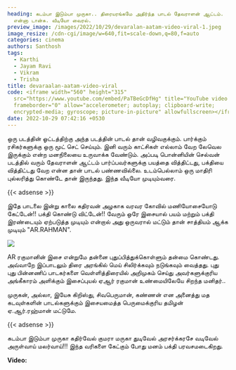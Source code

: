 ```yaml
---
heading: கடம்பா இடும்பா முருகா.. திரையரங்கமே அதிர்ந்த பாடல் தேவராளன் ஆட்டம்.
  என்னா டான்சு. வீடியோ வைரல்.
preview_image: /images/2022/10/29/devaralan-aatam-video-viral-1.jpeg
image_resize: /cdn-cgi/image/w=640,fit=scale-down,q=80,f=auto
categories: cinema
authors: Santhosh
tags:
  - Karthi
  - Jayam Ravi
  - Vikram
  - Trisha
title: devaraalan-aatam-video-viral
code: <iframe width="560" height="315"
  src="https://www.youtube.com/embed/PaTBeGcDfHg" title="YouTube video player"
  frameborder="0" allow="accelerometer; autoplay; clipboard-write;
  encrypted-media; gyroscope; picture-in-picture" allowfullscreen></iframe>
date: 2022-10-29 07:42:16 +0530
---
```

ஒரு படத்தின் ஓட்டத்திற்கு அந்த படத்தின் பாடல் தான் வழிவகுக்கும். பார்க்கும் ரசிகர்களுக்கு ஒரு மூட் செட் செய்யும். இனி வரும் காட்சிகள் எல்லாம் வேற லேவெல இருக்கும் என்ற மனநிலையை உருவாக்க வேண்டும். அப்படி பொன்னியின் செல்வன் படத்தில் வரும் தேவராளன் ஆட்டம் பார்ப்பவர்களுக்கு பயத்தை வித்திட்டது, பக்தியை வித்திட்டது வேற என்ன தான் பாடல் பண்ணவில்லை. உடம்பெல்லாம் ஒரு மாதிரி புல்லரித்து கொண்டே தான் இருந்தது. இந்த வீடியோ முடியும்வரை. 

{{< adsense >}}

இதே பாடலை இன்று காலை கதிரவன் அழகாக வரவர கோவில் மணியோசையோடு கேட்டேன்!! பக்தி கொண்டு விட்டேன்!! வேரும் ஒரே இசையால் பயம் மற்றும் பக்தி இரண்டையும் ஏற்படுத்த முடியும் என்றால் அது ஒருவரால் மட்டும் தான் சாத்தியம் ஆக்க முடியும் "AR.RAHMAN".

![](/images/2022/10/29/devaralan-aatam-video-viral.jpeg)

AR ரகுமானின் இசை என்றுமே தன்னை புதுப்பித்துக்கொள்ளும் தன்மை கொண்டது. அவ்வாறே இப்பாடலும் திரை அரங்கில் மெய் சிலிர்க்கவும் நடுங்கவும் வைத்தது. புது புது பின்னணிப் பாடகர்களை வெள்ளித்திரையில் அறிமுகம் செய்து அவர்களுக்குரிய அங்கீகாரம் அளிக்கும் இசைப்புயல் ஏஆர் ரகுமான் உண்மையிலேயே சிறந்த மனிதர்..

முருகன், அல்லா, இயேசு கிறிஸ்து, சிவபெருமான், கண்ணன் என அனைத்து மத கடவுள்களின் பாடல்களுக்கும் இசையமைத்த பெருமைக்குரிய தமிழன் ஏ.ஆர்.ரஹ்மான் மட்டுமே.

{{< adsense >}}

கடம்பா இடும்பா முருகா
கதிர்வேல் குமரா மருகா
துடிவேல் அரசர்க்கரசே
வடிவேல் அருள்வாய் மலர்வாய்!!!
இந்த வரிகளை கேட்கும் போது மனம் பக்தி பரவசமடைகிறது.

**Video:**